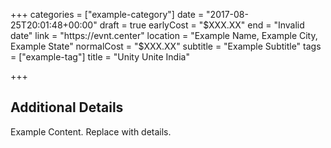 +++
categories = ["example-category"]
date = "2017-08-25T20:01:48+00:00"
draft = true
earlyCost = "$XXX.XX"
end = "Invalid date"
link = "https://evnt.center"
location = "Example Name, Example City, Example State"
normalCost = "$XXX.XX"
subtitle = "Example Subtitle"
tags = ["example-tag"]
title = "Unity Unite India"

+++

<!--more-->

## Additional Details

Example Content. Replace with details.
